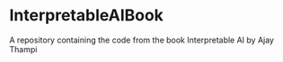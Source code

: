 # InterpretableAIBook
A repository containing the code from the book Interpretable AI by Ajay Thampi
